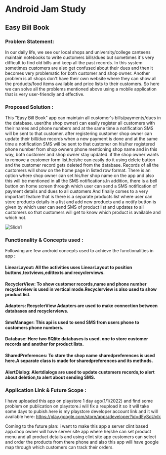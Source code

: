 # Android Jam Study
## Easy Bill Book


### Problem Statement:
In our daily life, we see our local shops and university/college canteens maintain notebooks to write customers bills/dues but sometimes it's very difficult to find old bills and keep all the past records. In this system sometimes customers are also get confused about their dues and then it becomes very problematic for both customer and shop owner. Another problem is all shops don't have their own website where they can show all the products/food items available and price lists to their customers. So here we can solve all the problems mentioned above using a mobile application that is very user-friendly and effective.
    
### Proposed Solution :
This "Easy Bill Book" app can maintain all customer's bills/payments/dues in the database. user(the shop owner) can easily register all customers with their names and phone numbers and at the same time a notification SMS will be sent to that customer. after registering customer shop owner can update their bill/due records when a new payment is done and at the same time a notification SMS will be sent to that customer on his/her registered phone number from shop owners phone mentioning shop name and in this way, both customer and shop owner stay updated. if the shop owner wants to remove a customer form list,he/she can easily do it using delete button and the customer record gets deleted from the database. Records of all the customers will show on the home page in listed row format. There is an option where shop owner can set his/her shop name on the app and also this will be mentioned in all the SMS notifications.In addition, there is a bell button on home screen through which user can send a SMS notification of payment details and dues to all customers And finally comes to a very important feature that is there is a separate products list where user can store products details in a list and add new products and a notify button is given by which user can send SMS of product list and updates to all customers so that customers will get to know which product is available and which not. 

![Slide1](https://user-images.githubusercontent.com/92887905/147879333-b5dc36bc-b1ac-4a69-8825-05fe67002368.JPG)

### Functionality & Concepts used :
Following are few android concepts used to achieve the functionalities in app :
#### LinearLayout: All the activities uses LinearLayout to position buttons,textviews,edittexts and recyclerviews.
#### RecyclerView: To show customer records,name and phone number recyclerview is used in vertical mode.Recyclerview is also used to show product list.
#### Adapters: RecyclerView Adapters are used to make connection between databases and recyclerviews.
#### SmsManager: This api is used to send SMS from users phone to customers phone numbers.
#### Database: Here two SQlite databases is used. one to store customer records and another for product lists.
#### SharedPreferences: To store the shop name sharedpreferences is used here.A separate class is made for sharedpreferences and its methods.
#### AlertDialog: Alertdialogs are used to update customers records,to alert about deletion,to alert about sending SMS.

### Application Link & Future Scope :
I have uploaded this app on playstore 1 day ago(1/1/2022) and find some problem on publication on playstore.i will fix a reupload it so it will take some days to pubish.here is my playstore developer account link and it will available here: 
https://play.google.com/store/apps/developer?id=dEySoUvIk


Coming to the future plan: i want to make this app a server clint based app.shop owner will have server site app where he/she can set product menu and all product details and using clint site app customers can select and order the products from there phone and also this app will have google map through which customers can track their orders.



